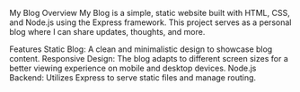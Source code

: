 My Blog
Overview
My Blog is a simple, static website built with HTML, CSS, and Node.js using the Express framework. This project serves as a personal blog where I can share updates, thoughts, and more.

Features
Static Blog: A clean and minimalistic design to showcase blog content.
Responsive Design: The blog adapts to different screen sizes for a better viewing experience on mobile and desktop devices.
Node.js Backend: Utilizes Express to serve static files and manage routing.